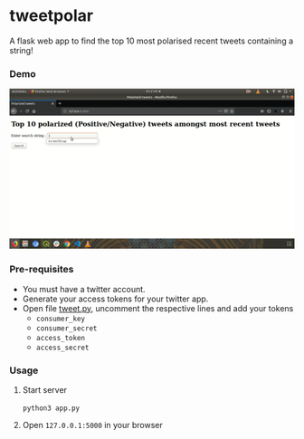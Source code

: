 # tweetpolar
A flask web app to find the top 10 most polarised recent tweets containing a string!


### Demo
![](https://github.com/raajtilaksarma/tweetpolar/blob/master/tweetpolar.gif)

### Pre-requisites
- You must have a twitter account.
- Generate your access tokens for your twitter app.
- Open file [tweet.py](https://github.com/raajtilaksarma/tweetpolar/blob/master/tweet.py), uncomment the respective lines and add your tokens
  - `consumer_key`
  - `consumer_secret`
  - `access_token`
  - `access_secret`
  
### Usage
1. Start server

   `python3 app.py`
   
2. Open `127.0.0.1:5000` in your browser

